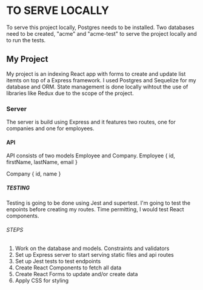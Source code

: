 # TO SERVE LOCALLY
To serve this project locally, Postgres needs to be installed. Two databases need to be created, "acme" and "acme-test" to serve the project locally and to run the tests.

## My Project

My project is an indexing React app with forms to create and update list itemts on top of a Express framework. I used Postgres and Sequelize for my database and ORM. State management is done locally wihtout the use of libraries like Redux due to the scope of the project.

### Server

The server is build using Express and it features two routes, one for companies and one for employees.

#### API

API consists of two models Employee and Company.
Employee {
  id,
  firstName,
  lastName,
  email
}

Company {
  id,
  name
}

##### TESTING
Testing is going to be done using Jest and supertest. I'm going to test the enpoints before creating my routes. Time permitting, I would test React components.

###### STEPS
 1. Work on the database and models. Constraints and validators
 2. Set up Express server to start serving static files and api routes
 3. Set up Jest tests to test endpoints
 4. Create React Components to fetch all data
 5. Create React Forms to update and/or create data
 6. Apply CSS for styling
